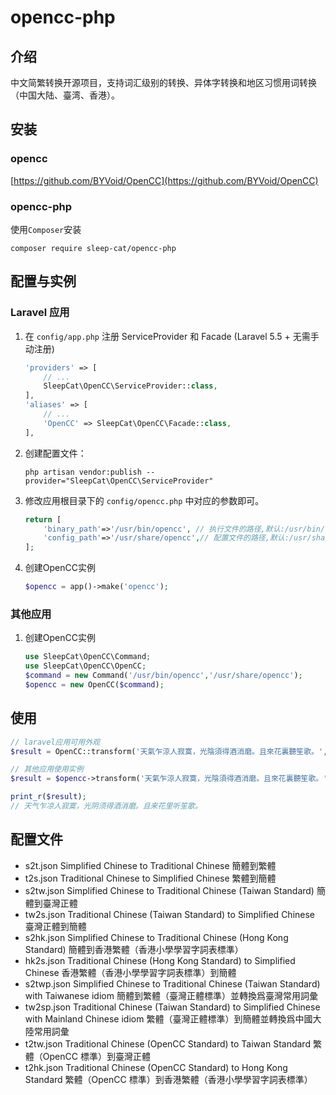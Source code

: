 # opencc-php
## 介绍
中文简繁转换开源项目，支持词汇级别的转换、异体字转换和地区习惯用词转换（中国大陆、臺湾、香港）。

## 安装
### opencc
[https://github.com/BYVoid/OpenCC](https://github.com/BYVoid/OpenCC)

### opencc-php
使用`Composer`安装
```shell
composer require sleep-cat/opencc-php
```

## 配置与实例
### Laravel 应用

1. 在 `config/app.php` 注册 ServiceProvider 和 Facade (Laravel 5.5 + 无需手动注册)
    ```php
    'providers' => [
        // ...
        SleepCat\OpenCC\ServiceProvider::class,
    ],
    'aliases' => [
        // ...
        'OpenCC' => SleepCat\OpenCC\Facade::class,
    ],
    ```
2. 创建配置文件：

    ```shell
    php artisan vendor:publish --provider="SleepCat\OpenCC\ServiceProvider"
    ```
    
3. 修改应用根目录下的 `config/opencc.php` 中对应的参数即可。
    ```php
    return [
        'binary_path'=>'/usr/bin/opencc', // 执行文件的路径,默认:/usr/bin/opencc
        'config_path'=>'/usr/share/opencc',// 配置文件的路径,默认:/usr/share/opencc
    ];
    ```
4. 创建OpenCC实例
    ```php
    $opencc = app()->make('opencc');
    ```
### 其他应用
1. 创建OpenCC实例
    ```php
    use SleepCat\OpenCC\Command;
    use SleepCat\OpenCC\OpenCC;
    $command = new Command('/usr/bin/opencc','/usr/share/opencc');
    $opencc = new OpenCC($command);
    ```

## 使用
```php
// laravel应用可用外观
$result = OpenCC::transform('天氣乍涼人寂寞，光陰須得酒消磨。且來花裏聽笙歌。','t2s.json')

// 其他应用使用实例
$result = $opencc->transform('天氣乍涼人寂寞，光陰須得酒消磨。且來花裏聽笙歌。','t2s.json');

print_r($result);
// 天气乍凉人寂寞，光阴须得酒消磨。且来花里听笙歌。
```
## 配置文件
* s2t.json Simplified Chinese to Traditional Chinese 簡體到繁體
* t2s.json Traditional Chinese to Simplified Chinese 繁體到簡體
* s2tw.json Simplified Chinese to Traditional Chinese (Taiwan Standard) 簡體到臺灣正體
* tw2s.json Traditional Chinese (Taiwan Standard) to Simplified Chinese 臺灣正體到簡體
* s2hk.json Simplified Chinese to Traditional Chinese (Hong Kong Standard) 簡體到香港繁體（香港小學學習字詞表標準）
* hk2s.json Traditional Chinese (Hong Kong Standard) to Simplified Chinese 香港繁體（香港小學學習字詞表標準）到簡體
* s2twp.json Simplified Chinese to Traditional Chinese (Taiwan Standard) with Taiwanese idiom 簡體到繁體（臺灣正體標準）並轉換爲臺灣常用詞彙
* tw2sp.json Traditional Chinese (Taiwan Standard) to Simplified Chinese with Mainland Chinese idiom 繁體（臺灣正體標準）到簡體並轉換爲中國大陸常用詞彙
* t2tw.json Traditional Chinese (OpenCC Standard) to Taiwan Standard 繁體（OpenCC 標準）到臺灣正體
* t2hk.json Traditional Chinese (OpenCC Standard) to Hong Kong Standard 繁體（OpenCC 標準）到香港繁體（香港小學學習字詞表標準）
